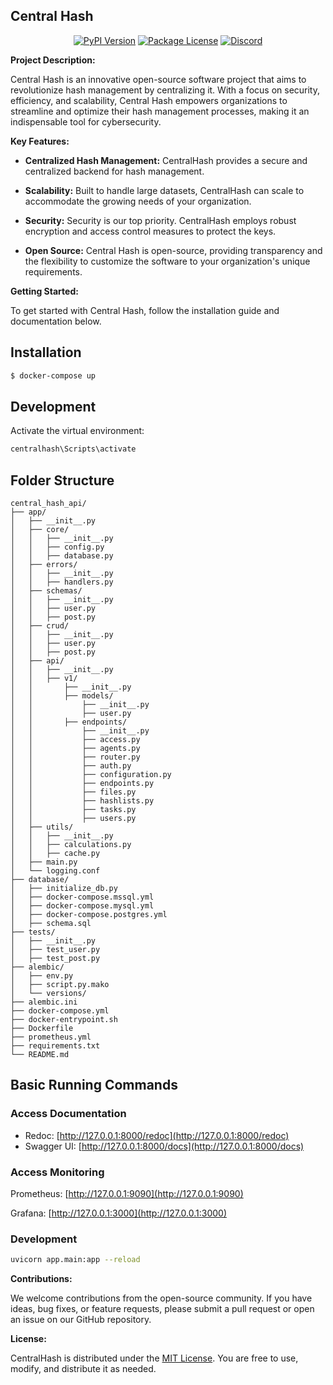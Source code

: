 ## Central Hash

<div align="center">
  <a href="https://pypi.org/project/fastapi/" target="_blank"><img src="https://img.shields.io/pypi/v/fastapi?style=flat-square" alt="PyPI Version"/></a>
  <a href="https://pypi.org/project/fastapi/" target="_blank"><img src="https://img.shields.io/pypi/l/fastapi?style=flat-square" alt="Package License"/></a>
  <a href="https://discord.gg/pdHUXqNY" target="_blank"><img src="https://img.shields.io/badge/discord-online-brightgreen.svg?style=flat-square" alt="Discord"/></a>
</div>

**Project Description:**

Central Hash is an innovative open-source software project that aims to revolutionize hash management by centralizing it. With a focus on security, efficiency, and scalability, Central Hash empowers organizations to streamline and optimize their hash management processes, making it an indispensable tool for cybersecurity.

**Key Features:**

- **Centralized Hash Management:** CentralHash provides a secure and centralized backend for hash management.

- **Scalability:** Built to handle large datasets, CentralHash can scale to accommodate the growing needs of your organization.

- **Security:** Security is our top priority. CentralHash employs robust encryption and access control measures to protect the keys.

- **Open Source:** Central Hash is open-source, providing transparency and the flexibility to customize the software to your organization's unique requirements.

**Getting Started:**

To get started with Central Hash, follow the installation guide and documentation below.

## Installation

```bash
$ docker-compose up
```

## Development

Activate the virtual environment:

```bash
centralhash\Scripts\activate
```

## Folder Structure

```
central_hash_api/
├── app/
│   ├── __init__.py
│   ├── core/
│   │   ├── __init__.py
│   │   ├── config.py
│   │   ├── database.py
│   ├── errors/
│   │   ├── __init__.py
│   │   ├── handlers.py
│   ├── schemas/
│   │   ├── __init__.py
│   │   ├── user.py
│   │   ├── post.py
│   ├── crud/
│   │   ├── __init__.py
│   │   ├── user.py
│   │   ├── post.py
│   ├── api/
│   │   ├── __init__.py
│   │   ├── v1/
│   │       ├── __init__.py
│   │       ├── models/
│   │           ├── __init__.py
│   │           ├── user.py
│   │       ├── endpoints/
│   │           ├── __init__.py
│   │           ├── access.py
│   │           ├── agents.py
│   │           ├── router.py
│   │           ├── auth.py
│   │           ├── configuration.py
│   │           ├── endpoints.py
│   │           ├── files.py
│   │           ├── hashlists.py
│   │           ├── tasks.py
│   │           ├── users.py
│   ├── utils/
│   │   ├── __init__.py
│   │   ├── calculations.py
│   │   ├── cache.py
│   ├── main.py
│   └── logging.conf
├── database/
│   ├── initialize_db.py
│   ├── docker-compose.mssql.yml
│   ├── docker-compose.mysql.yml
│   ├── docker-compose.postgres.yml
│   ├── schema.sql
├── tests/
│   ├── __init__.py
│   ├── test_user.py
│   ├── test_post.py
├── alembic/
│   ├── env.py
│   ├── script.py.mako
│   └── versions/
├── alembic.ini
├── docker-compose.yml
├── docker-entrypoint.sh
├── Dockerfile
├── prometheus.yml
├── requirements.txt
└── README.md
```

## Basic Running Commands

### Access Documentation

- Redoc: [http://127.0.0.1:8000/redoc](http://127.0.0.1:8000/redoc)
- Swagger UI: [http://127.0.0.1:8000/docs](http://127.0.0.1:8000/docs)

### Access Monitoring

Prometheus: [http://127.0.0.1:9090](http://127.0.0.1:9090)

Grafana: [http://127.0.0.1:3000](http://127.0.0.1:3000)

### Development

```bash
uvicorn app.main:app --reload
```

**Contributions:**

We welcome contributions from the open-source community. If you have ideas, bug fixes, or feature requests, please submit a pull request or open an issue on our GitHub repository.

**License:**

CentralHash is distributed under the [MIT License](https://opensource.org/licenses/MIT). You are free to use, modify, and distribute it as needed.

